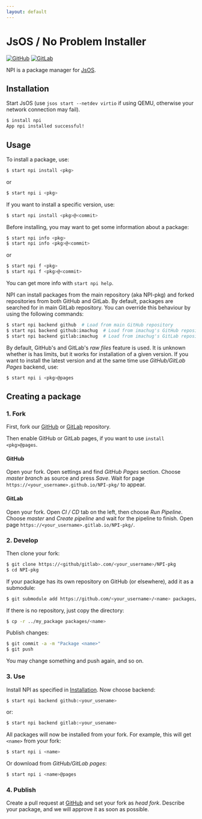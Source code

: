 ```yaml
---
layout: default
---
```

# JsOS / No Problem Installer

[![GitHub](https://img.shields.io/badge/Repository-GitHub-blue.svg)](https://github.com/JsOS-Team/NPI-pkg)
[![GitLab](https://img.shields.io/badge/Repository-GitLab-blue.svg)](https://gitlab.com/JsOS/NPI-pkg)

NPI is a package manager for [JsOS](https://github.com/JsOS-Team/JsOS).


## Installation

Start JsOS (use `jsos start --netdev virtio` if using QEMU, otherwise your network connection may fail).

```bash
$ install npi
App npi installed successful!
```


## Usage

To install a package, use:

```bash
$ start npi install <pkg>
```

or

```bash
$ start npi i <pkg>
```

If you want to install a specific version, use:

```bash
$ start npi install <pkg>@<commit>
```


Before installing, you may want to get some information about a package:

```bash
$ start npi info <pkg>
$ start npi info <pkg>@<commit>
```

or

```bash
$ start npi f <pkg>
$ start npi f <pkg>@<commit>
```


You can get more info with `start npi help`.


NPI can install packages from the main repository (aka NPI-pkg) and forked repositories from both GitHub and GitLab. By default, packages are searched for in main GitLab repository. You can override this behaviour by using the following commands:

```bash
$ start npi backend github  # Load from main GitHub repository
$ start npi backend github:imachug  # Load from imachug's GitHub repository
$ start npi backend gitlab:imachug  # Load from imachug's GitLab repository
```

By default, GitHub's and GitLab's *raw files* feature is used. It is unknown whether is has limits, but it works for installation of a given version. If you want to install the latest version and at the same time use *GitHub/GitLab Pages* backend, use:

```bash
$ start npi i <pkg>@pages
```


## Creating a package

### 1. Fork

First, fork our [GitHub](https://github.com/JsOS-Team/NPI-pkg/fork) or [GitLab](https://gitlab.com/JsOS/NPI-pkg/forks/new) repository.

Then enable GitHub or GitLab pages, if you want to use `install <pkg>@pages`.

#### GitHub

Open your fork. Open settings and find *GitHub Pages* section. Choose *master branch* as source and press *Save*. Wait for page `https://<your_username>.github.io/NPI-pkg/` to appear.

#### GitLab

Open your fork. Open *CI / CD* tab on the left, then choose *Run Pipeline*. Choose *master* and *Create pipeline* and wait for the pipeline to finish. Open page `https://<your_username>.gitlab.io/NPI-pkg/`.


### 2. Develop

Then clone your fork:

```bash
$ git clone https://<github/gitlab>.com/<your_username>/NPI-pkg
$ cd NPI-pkg
```

If your package has its own repository on GitHub (or elsewhere), add it as a submodule:

```bash
$ git submodule add https://github.com/<your_username>/<name> packages/<name>
```

If there is no repository, just copy the directory:

```bash
$ cp -r ../my_package packages/<name>
```

Publish changes:

```bash
$ git commit -a -m "Package <name>"
$ git push
```

You may change something and push again, and so on.


### 3. Use

Install NPI as specified in [Installation](#installation). Now choose backend:

```bash
$ start npi backend github:<your_usename>
```

or:

```bash
$ start npi backend gitlab:<your_usename>
```

All packages will now be installed from your fork. For example, this will get `<name>` from your fork:

```bash
$ start npi i <name>
```

Or download from *GitHub/GitLab pages*:

```bash
$ start npi i <name>@pages
```


### 4. Publish

Create a pull request at [GitHub](https://github.com/JsOS-Team/NPI-pkg/compare) and set your fork as *head fork*. Describe your package, and we will approve it as soon as possible.